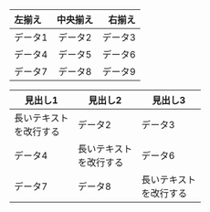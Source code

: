 | 左揃え | 中央揃え | 右揃え |
|:-------|:--------:|-------:|
| データ1 | データ2 | データ3 |
| データ4 | データ5 | データ6 |
| データ7 | データ8 | データ9 |


| 見出し1 | 見出し2 | 見出し3 |
|---------|---------|---------|
| 長いテキスト<br>を改行する | データ2 | データ3 |
| データ4 | 長いテキスト<br>を改行する | データ6 |
| データ7 | データ8 | 長いテキスト<br>を改行する |
